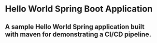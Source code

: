 # Hello World Spring Boot Application

## A sample Hello World Spring application built with maven for demonstrating a CI/CD pipeline.
